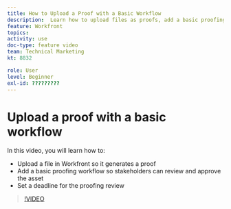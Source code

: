 ```yaml
---
title: How to Upload a Proof with a Basic Workflow
description:  Learn how to upload files as proofs, add a basic proofing workflow for stakeholder review and approval, and set deadlines for proofing review in [!DNL Workfront].
feature: Workfront
topics: 
activity: use
doc-type: feature video
team: Technical Marketing
kt: 8832

role: User
level: Beginner
exl-id: ?????????
---
```

# Upload a proof with a basic workflow

In this video, you will learn how to:

* Upload a file in Workfront so it generates a proof
* Add a basic proofing workflow so stakeholders can review and approve the asset
* Set a deadline for the proofing review

>[!VIDEO](https://video.tv.adobe.com/v/335132/?quality=12)

